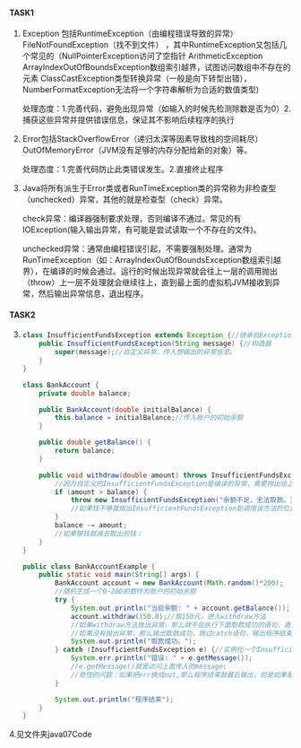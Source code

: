#### TASK1

1. Exception 包括RuntimeException（由编程错误导致的异常）      FileNotFoundException（找不到文件）  ，其中RuntimeException又包括几个常见的（NullPointerException访问了空指针   ArithmeticException ArrayIndexOutOfBoundsException数组索引越界，试图访问数组中不存在的元素   ClassCastException类型转换异常（一般是向下转型出错），   NumberFormatException无法将一个字符串解析为合适的数值类型)

   处理态度：1.完善代码，避免出现异常（如输入的时候先检测除数是否为0）2.捕获这些异常并提供错误信息，保证其不影响后续程序的执行

   

2. Error包括StackOverflowError（递归太深等因素导致栈的空间耗尽）  OutOfMemoryError（JVM没有足够的内存分配给新的对象）等。

   处理态度：1.完善代码防止此类错误发生。2.直接终止程序

3. Java将所有派生于Error类或者RunTimeException类的异常称为非检查型（unchecked）异常，其他的就是检查型（check）异常。

   check异常：编译器强制要求处理，否则编译不通过。常见的有IOException(输入输出异常，有可能是尝试读取一个不存在的文件)。

   unchecked异常：通常由编程错误引起，不需要强制处理。通常为RunTimeException（如：ArrayIndexOutOfBoundsException数组索引越界），在编译的时候会通过。运行的时候出现异常就会往上一层的调用抛出（throw）上一层不处理就会继续往上，直到最上面的虚拟机JVM接收到异常，然后输出异常信息，退出程序。



#### TASK2

3. ```java
   class InsufficientFundsException extends Exception {//继承自Exception，所以该异常必须处理才能抛出成功
       public InsufficientFundsException(String message) {//构造器
           super(message);//自定义异常，传入想输出的异常信息。
       }
   }
   
   class BankAccount {
       private double balance;
   
       public BankAccount(double initialBalance) {
           this.balance = initialBalance;//传入账户的初始余额
       }
   
       public double getBalance() {
           return balance;
       }
   
       public void withdraw(double amount) throws InsufficientFundsException {
           //因为自定义的InsufficientFundsException是编译的异常，需要抛出给上一层或者捕获处理，所以要throws
           if (amount > balance) {
               throw new InsufficientFundsException("余额不足，无法取款。当前余额: " + balance);
               //如果钱不够就抛出InsufficientFundsException到调用该方法的位置,内容是"余额不足，无法取款。当前余额: " + balance
           }
           balance -= amount;
           //如果够钱就减去取出的钱；
       }
   }
   
   public class BankAccountExample {
       public static void main(String[] args) {
           BankAccount account = new BankAccount(Math.random()*200);
           //随机生成一个0~200的数作为账户的初始余额
           try {
               System.out.println("当前余额: " + account.getBalance());
               account.withdraw(150.0);//取150元，进入withdraw方法
               //如果withdraw方法抛出异常，那么就不会执行下面取款成功的语句，直接被捕获（进入catch语句）
               //如果没有抛出异常，那么输出取款成功，跳过catch语句，输出程序结束。
               System.out.println("取款成功。");
           } catch (InsufficientFundsException e) {//实例化一个InsufficientFundsException对象捕获withdraw的异常,并输出错误的信息
               System.err.println("错误: " + e.getMessage());
               //e.getMessage()就是访问上面传入的message;
               //奇怪的问题：如果把err换成out,那么程序结束就最后输出，但是如果是err，那么是错误的信息最后输出。
           }
   
           System.out.println("程序结束");
       }
   }
   ```



4.见文件夹java07Code


